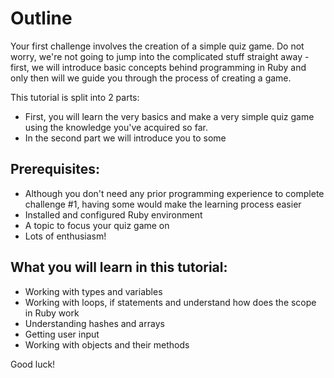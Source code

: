 # Outline
  
Your first challenge involves the creation of a simple quiz game. Do not worry, we're not going to jump into the complicated stuff straight away - first, we will introduce basic concepts behind programming in Ruby and only then will we guide you through the process of creating a game.
  
This tutorial is split into 2 parts:
 
* First, you will learn the very basics and make a very simple quiz game using the knowledge you've acquired so far.
* In the second part we will introduce you to some
 
## Prerequisites:
  
* Although you don't need any prior programming experience to complete challenge #1, having some would make the learning process easier
* Installed and configured Ruby environment
* A topic to focus your quiz game on
* Lots of enthusiasm!
 
## What you will learn in this tutorial:
 
* Working with types and variables
* Working with loops, if statements and understand how does the scope in Ruby work
* Understanding hashes and arrays
* Getting user input
* Working with objects and their methods
 
Good luck!